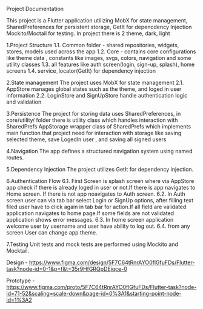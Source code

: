 Project Documentation

This project is a Flutter application utilizing MobX for state management, SharedPreferences for persistent storage, GetIt for depencdency Injection  Mockito/Moctail for testing.
In project there is 2 theme, dark, light

1.Project Structure 
1.1. Common folder - shared repositories, widgets, stores, models used across the app
1.2. Core - contains core configurations like theme data , constants like images, svgs, colors, navigation and some utility classes 
1.3. all features like auth screen(login, sign-up, splash), home screens
1.4. service_locator(GetIt) for dependency injection

2.State management
The project uses MobX for state management
2.1. AppStore manages global states such as the theme, and loged in user information
2.2. LoginStore and SignUpStore handle authentication logic and validation


3.Persistence
The project for storing data uses SharedPreferences, in core/utility/ folder there is utility class which handles interaction with SharedPrefs
AppStorage wrapper class of SharedPrefs which implements main function that project need for interaction with storage like saving selected theme, save LogedIn user , and saving all signed users


4.Navigation
The app defines a structured navigation system using named routes.


5.Dependency Injection
The project utilizes GetIt for dependency injection.


6.Authentication Flow
6.1. First Screen is splash screen where via AppStore app check if there is already loged in user or not.If there is app navigates to Home screen. If there is not app noavigates to Auth screen.
6.2. In Auth screen user can via tab bar select Login or SignUp options, after filling text filed user have to click again in tab bar for action.If all field are validated application navigates to home page.If some fields are not validated application shows error messages.
6.3. In home screen application welcome user by username and user have ability to log out.
6.4. from any screen User can change app theme.


7.Testing
Unit tests and mock tests are performed using Mockito and Mocktail.


Design - https://www.figma.com/design/5F7C64tRnrAYO0flGfuFDs/Flutter-task?node-id=0-1&p=f&t=35r9HfGRQpDEjqce-0

Prototype - https://www.figma.com/proto/5F7C64tRnrAYO0flGfuFDs/Flutter-task?node-id=71-52&scaling=scale-down&page-id=0%3A1&starting-point-node-id=1%3A2


